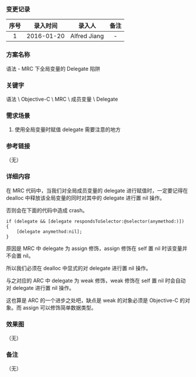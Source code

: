 ### 变更记录

| 序号 | 录入时间 | 录入人 | 备注 |
|:--------:|:--------:|:--------:|:--------:|
| 1 | 2016-01-20 | Alfred Jiang | - |

### 方案名称

语法 - MRC 下全局变量的 Delegate 陷阱

### 关键字

语法 \ Objective-C \ MRC \ 成员变量 \ Delegate

### 需求场景

1. 使用全局变量时赋值 delegate 需要注意的地方

### 参考链接
（无）

### 详细内容

在 MRC 代码中，当我们对全局成员变量的 delegate 进行赋值时，一定要记得在 dealloc 中释放该全局变量的同时对其中的 delegate 进行置 nil 操作。

否则会在下面的代码中造成 crash。

```
if (delegate && [delegate respondsToSelector:@selector(anymethod:)]) 
{ 
    [delegate anymethod:nil]; 
} 
```

原因是 MRC 中 delegate 为 assign 修饰，assign 修饰在 self 置 nil 时该变量并不会置 nil。

所以我们必须在 dealloc 中显式的对 delegate 进行置 nil 操作。

与之对应的 ARC 中 delegate 为 weak 修饰，weak 修饰在 self 置 nil 时会自动对 delegate 进行置 nil 操作。

这也算是 ARC 的一个进步之处吧，缺点是 weak 的对象必须是 Objective-C 的对象。而 assign 可以修饰简单数据类型。

### 效果图
（无）

### 备注
（无）